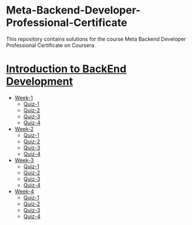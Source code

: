 # Meta-Backend-Developer-Professional-Certificate
This repository contains solutions for the course Meta Backend Developer Professional Certificate on Coursera
<br>
<h1><a href="[https://github.com/Stiwari28/Meta-Backend-Developer-Professional-Certificate/tree/main](https://github.com/Stiwari28/Meta-Backend-Developer-Professional-Certificate)">Introduction to BackEnd Development</a></h1>
<ul>
  <li><a href="[Course-1](https://github.com/Stiwari28/Meta-Backend-Developer-Professional-Certificate/tree/main/Course-1/Week%201)">Week-1</a>
    <ul>
      <li><a href="Course-1">Quiz-1</a></li>
      <li><a href="Course-1">Quiz-2</a></li>
      <li><a href="Course-1">Quiz-3</a></li>
      <li><a href="Course-1">Quiz-4</a></li>
    </ul>
  </li>
 <li><a href="Course-1">Week-2</a>
    <ul>
      <li><a href="Course-1">Quiz-1</a></li>
      <li><a href="Course-1">Quiz-2</a></li>
      <li><a href="Course-1">Quiz-3</a></li>
      <li><a href="Course-1">Quiz-4</a></li>
    </ul>
  </li>
  <li><a href="Course-1">Week-3</a>
    <ul>
      <li><a href="Course-1">Quiz-1</a></li>
      <li><a href="Course-1">Quiz-2</a></li>
      <li><a href="Course-1">Quiz-3</a></li>
      <li><a href="Course-1">Quiz-4</a></li>
    </ul>
  </li>
  <li><a href="Course-1">Week-4</a>
    <ul>
      <li><a href="Course-1">Quiz-1</a></li>
      <li><a href="Course-1">Quiz-2</a></li>
      <li><a href="Course-1">Quiz-3</a></li>
      <li><a href="Course-1">Quiz-4</a></li>
    </ul>
  </li>
</ul>
